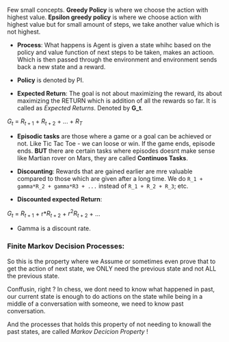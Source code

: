 Few small concepts. **Greedy Policy** is where we choose the action with highest value. **Epsilon greedy policy** is where we choose action with highest value but for small amount of steps, we take another value which is not highest.

- **Process**: What happens is Agent is given a state whihc based on the policy and value function of next steps to be taken, makes an actioon. Which is then passed through the environment and environment sends back a new state and a reward.

- **Policy** is denoted by PI.

- **Expected Return**: The goal is not about maximizing the reward, its about maximizing the RETURN which is addition of all the rewards so far. It is called as _Expected Returns_. Denoted by **G_t**.

$G_t$ = $R_{t+1}$ + $R_{t+2}$ + ... + $R_T$

- **Episodic tasks** are those where a game or a goal can be achieved or not. Like Tic Tac Toe - we can loose or win. If the game ends, episode ends. **BUT** there are certain tasks where episodes doesnt make sense like Martian rover on Mars, they are called **Continuos Tasks**.

- **Discounting**: Rewards that are gained earlier are mre valuable compared to those which are given after a long time. We do `R_1 + gamma*R_2 + gamma*R3 + ...` instead of `R_1 + R_2 + R_3`; etc.

- **Discounted expected Return**:

$G_t$ = $R_{t+1}$ + r\*$R_{t+2}$ + $r^2R_{t+2}$ + ...

- Gamma is a discount rate.

### **Finite Markov Decision Processes**:

So this is the property where we Assume or sometimes even prove that to get the action of next state, we ONLY need the previous state and not ALL the previous state.

Conffusin, right ? In chess, we dont need to know what happened in past, our current state is enough to do actions on the state while being in a middle of a conversation with someone, we need to know past conversation.

And the processes that holds this property of not needing to knowall the past states, are called _Markov Decicion Property_ !
